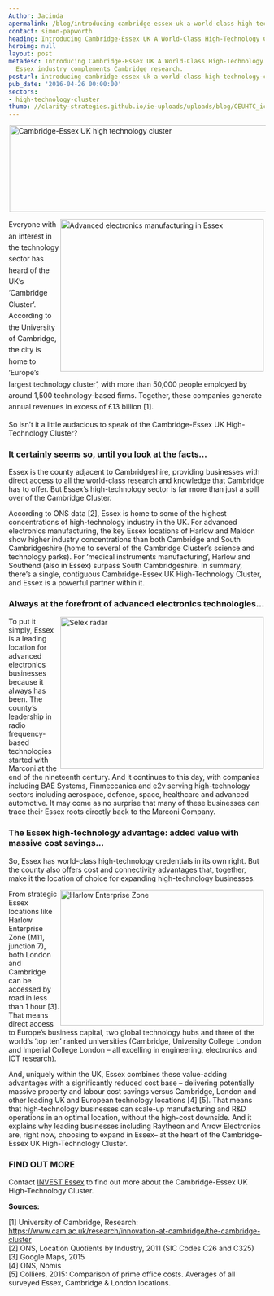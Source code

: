 ```yaml
---
Author: Jacinda
apermalink: /blog/introducing-cambridge-essex-uk-a-world-class-high-technology-cluster
contact: simon-papworth
heading: Introducing Cambridge-Essex UK A World-Class High-Technology Cluster
heroimg: null
layout: post
metadesc: Introducing Cambridge-Essex UK A World-Class High-Technology Cluster. How
  Essex industry complements Cambridge research.
posturl: introducing-cambridge-essex-uk-a-world-class-high-technology-cluster
pub_date: '2016-04-26 00:00:00'
sectors:
- high-technology-cluster
thumb: //clarity-strategies.github.io/ie-uploads/uploads/blog/CEUHTC_icon_square_mini.jpg
---
```


<p><img alt='Cambridge-Essex UK high technology cluster ' src='//clarity-strategies.github.io/ie-uploads/uploads/blog/CEUHTC_icon_landscape_600.jpg' style='width: 600px; height: 170px; margin-left: 2px; margin-right: 2px;'/></p><p><span style='line-height: 1.6;'><img alt='Advanced electronics manufacturing in Essex' src='//clarity-strategies.github.io/ie-uploads/uploads/blog/e2v_people_at_work_700.jpg' style='width: 400px; height: 300px; margin-left: 2px; margin-right: 2px; float: right;'/>Everyone with an interest in the technology sector has heard of the UK’s ‘Cambridge Cluster’. According to the University of Cambridge, the city is home to ‘Europe’s largest technology cluster’, with more than 50,000 people employed by around 1,500 technology-based firms. Together, these companies generate annual revenues in excess of £13 billion [1].</span></p><p>So isn’t it a little audacious to speak of the Cambridge-Essex UK High-Technology Cluster?</p><h3>It certainly seems so, until you look at the facts…</h3><p>Essex is the county adjacent to Cambridgeshire, providing businesses with direct access to all the world-class research and knowledge that Cambridge has to offer. But Essex’s high-technology sector is far more than just a spill over of the Cambridge Cluster.</p><p>According to ONS data [2], Essex is home to some of the highest concentrations of high-technology industry in the UK. For advanced electronics manufacturing, the key Essex locations of Harlow and Maldon show higher industry concentrations than both Cambridge and South Cambridgeshire (home to several of the Cambridge Cluster’s science and technology parks). For ‘medical instruments manufacturing’, Harlow and Southend (also in Essex) surpass South Cambridgeshire. In summary, there’s a single, contiguous Cambridge-Essex UK High-Technology Cluster, and Essex is a powerful partner within it.</p><h3>Always at the forefront of advanced electronics technologies…</h3><p><img alt='Selex radar' src='//clarity-strategies.github.io/ie-uploads/uploads/blog/Selex_GRIFO-Radar_400.jpg' style='width: 400px; height: 299px; margin-left: 2px; margin-right: 2px; float: right;'/>To put it simply, Essex is a leading location for advanced electronics businesses because it always has been. The county’s leadership in radio frequency-based technologies started with Marconi at the end of the nineteenth century. And it continues to this day, with companies including BAE Systems, Finmeccanica and e2v serving high-technology sectors including aerospace, defence, space, healthcare and advanced automotive. It may come as no surprise that many of these businesses can trace their Essex roots directly back to the Marconi Company.</p><h3>The Essex high-technology advantage: added value with massive cost savings…</h3><p>So, Essex has world-class high-technology credentials in its own right. But the county also offers cost and connectivity advantages that, together, make it the location of choice for expanding high-technology businesses.</p><p><img alt='Harlow Enterprise Zone' src='//clarity-strategies.github.io/ie-uploads/uploads/blog/Harlow_ez_400.jpg' style='width: 400px; height: 267px; margin-left: 2px; margin-right: 2px; float: right;'/>From strategic Essex locations like Harlow Enterprise Zone (M11, junction 7), both London and Cambridge can be accessed by road in less than 1 hour [3]. That means direct access to Europe’s business capital, two global technology hubs and three of the world’s ‘top ten’ ranked universities (Cambridge, University College London and Imperial College London – all excelling in engineering, electronics and ICT research).</p><p>And, uniquely within the UK, Essex combines these value-adding advantages with a significantly reduced cost base – delivering potentially massive property and labour cost savings versus Cambridge, London and other leading UK and European technology locations [4] [5]. That means that high-technology businesses can scale-up manufacturing and R&amp;D operations in an optimal location, without the high-cost downside. And it explains why leading businesses including Raytheon and Arrow Electronics are, right now, choosing to expand in Essex– at the heart of the Cambridge-Essex UK High-Technology Cluster.</p><h3>FIND OUT MORE</h3><p>Contact <a href='http://www.investessex.co.uk/' target='_blank'>INVEST Essex</a> to find out more about the Cambridge-Essex UK High-Technology Cluster.</p><p><strong>Sources:</strong></p><p>[1] University of Cambridge, Research: <a href='https://www.cam.ac.uk/research/innovation-at-cambridge/the-cambridge-cluster' target='_blank'>https://www.cam.ac.uk/research/innovation-at-cambridge/the-cambridge-cluster</a><br/>[2] ONS, Location Quotients by Industry, 2011 (SIC Codes C26 and C325)<br/>[3] Google Maps, 2015<br/>[4] ONS, Nomis<br/>[5] Colliers, 2015: Comparison of prime office costs. Averages of all surveyed Essex, Cambridge &amp; London locations.</p>
